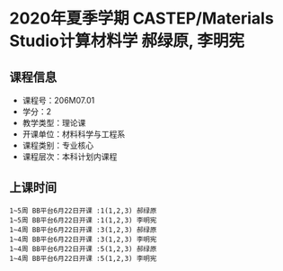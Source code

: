 # 2020年夏季学期 CASTEP/Materials Studio计算材料学 郝绿原, 李明宪






## 课程信息

- 课程号：206M07.01
- 学分：2
- 教学类型：理论课
- 开课单位：材料科学与工程系
- 课程类别：专业核心
- 课程层次：本科计划内课程

## 上课时间

```
1~5周 BB平台6月22日开课 :1(1,2,3) 郝绿原
1~5周 BB平台6月22日开课 :1(1,2,3) 李明宪
1~4周 BB平台6月22日开课 :3(1,2,3) 郝绿原
1~4周 BB平台6月22日开课 :3(1,2,3) 李明宪
1~4周 BB平台6月22日开课 :5(1,2,3) 郝绿原
1~4周 BB平台6月22日开课 :5(1,2,3) 李明宪
```

